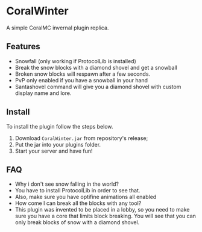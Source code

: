 # CoralWinter
A simple CoralMC invernal plugin replica. 
## Features
- Snowfall (only working if ProtocolLib is installed)
- Break the snow blocks with a diamond shovel and get a snowball
- Broken snow blocks will respawn after a few seconds. 
- PvP only enabled if you have a snowball in your hand
- Santashovel command will give you a diamond shovel with custom display name and lore. 
## Install
To install the plugin follow the steps below. 
1. Download `CoralWinter.jar` from repository's release;
2. Put the jar into your plugins folder. 
3. Start your server and have fun!
## FAQ
- Why i don't see snow falling in the world?
 - You have to install ProtocolLib in order to see that.
 - Also, make sure you have optifine animations all enabled
- How come I can break all the blocks with any tool?
 - This plugin was invented to be placed in a lobby, so you need to make sure you have a core that limits block breaking. You will see that you can only break blocks of snow with a diamond shovel. 